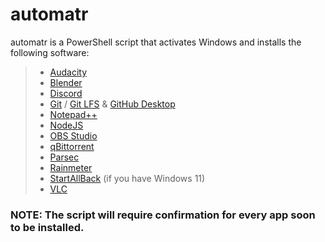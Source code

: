# automatr
automatr is a PowerShell script that activates Windows and installs the following software:
> - [Audacity](https://www.audacityteam.org/)
> - [Blender](https://www.blender.org/)
> - [Discord](https://discord.com/)
> - [Git](https://git-scm.com/downloads) / [Git LFS](https://git-lfs.github.com/) & [GitHub Desktop](https://desktop.github.com/)
> - [Notepad++](https://notepad-plus-plus.org/downloads/)
> - [NodeJS](https://nodejs.org/en/)
> - [OBS Studio](https://obsproject.com/)
> - [qBittorrent](https://www.qbittorrent.org/)
> - [Parsec](https://parsec.app/)
> - [Rainmeter](https://www.rainmeter.net/)
> - [StartAllBack](https://www.startallback.com/) (if you have Windows 11)
> - [VLC](https://www.videolan.org/vlc/)

### NOTE: The script will require confirmation for every app soon to be installed.
